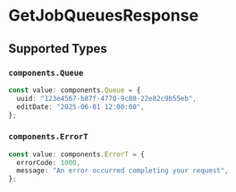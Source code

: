# GetJobQueuesResponse


## Supported Types

### `components.Queue`

```typescript
const value: components.Queue = {
  uuid: "123e4567-b87f-4770-9c80-22e82c9b55eb",
  editDate: "2025-06-01 12:00:00",
};
```

### `components.ErrorT`

```typescript
const value: components.ErrorT = {
  errorCode: 1000,
  message: "An error occurred completing your request",
};
```

